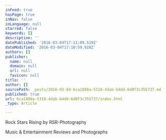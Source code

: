 ```yaml
---
inFeed: true
hasPage: true
inNav: false
inLanguage: null
starred: false
keywords: []
description: ''
datePublished: '2016-03-04T17:11:09.519Z'
dateModified: '2016-03-04T17:10:59.928Z'
authors: []
publisher:
  name: null
  domain: null
  url: null
  favicon: null
title: ''
author: []
sourcePath: _posts/2016-03-04-6ca1898a-5318-4dab-b4dd-6d0f3c355737.md
published: true
url: 6ca1898a-5318-4dab-b4dd-6d0f3c355737/index.html
_type: Article

---
```

Rock Stars Rising by RSR-Photography

Music & Entertainment Reviews and Photographs